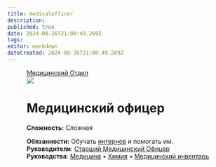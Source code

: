 ```yaml
---
title: medicalofficer
description: 
published: true
date: 2024-08-26T21:00:49.269Z
tags: 
editor: markdown
dateCreated: 2024-08-26T21:00:49.269Z
---
```


<div style="display: flex; justify-content: center;">
<div class="roles-passport med">
  <div class="title med "><a href="/roles">Медицинский Отдел</a></div>
  <div>
    <div><div><img src="/role/chiefmedicalofficer.png"></div></div>
  <div><div>
    <h1>Медицинский офицер</h1>
    <p><strong>Сложность:</strong> Сложная</p>
    <strong>Обязанности:</strong> Обучать <a href="/roles/intern">интернов</a> и помогать им. <br>
    <b>Руководители</b>: <a href="/roles/chiefmedicalofficer">Старший Медицинский Офицер</a><br>
    <b>Руководства</b>: <a href="/guides/medicine">Медицина</a> • <a href="/guides/chemistry">Химия</a> • <a href="/guides/medicalequipment">Медицинский инвентарь
</a>
  </div></div>
  </div>
</div>
</div>
